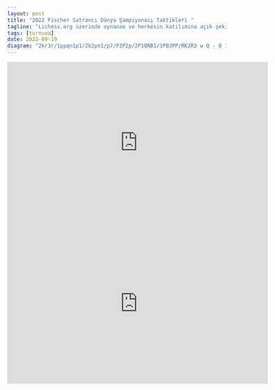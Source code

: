 ```yaml
---
layout: post
title: "2022 Fischer Satrancı Dünya Şampiyonası Taktikleri "
tagline: "Lichess.org üzerinde oynanan ve herkesin katılımına açık şekilde düzenlenen Offerspill ve CCC & NACL Dünya Satranç960 Şampiyonası Elemeleri sona erdi. Son 16 arasına giren oyuncuların eleme sistemiyle oynadığı turnuvada FİNALE kadar gelindi. Ben de Dünya Fischer Satrancı Şampiyonasına giden yolda oynanan oyunlardan örnekleri derledim."
tags: [turnuva]
date: 2022-09-19
diagram: "2kr3r/1ppqn1p1/2b2pn1/p7/P3P2p/2P1QNB1/1PB3PP/RK2R3 w Q - 0 16"
---
```


<iframe width=600 height=371 src="https://lichess.org/study/embed/X6IMPGpt/jniWblHM" frameborder=0></iframe>


<iframe width=600 height=371 src="https://lichess.org/study/embed/XWceQYxS/DSfptbOc" frameborder=0></iframe>

